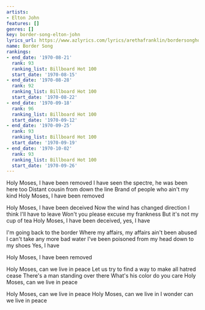 ```yaml
---
artists:
- Elton John
features: []
genres: []
key: border-song-elton-john
lyrics_url: https://www.azlyrics.com/lyrics/arethafranklin/bordersongholymoses.html
name: Border Song
rankings:
- end_date: '1970-08-21'
  rank: 93
  ranking_list: Billboard Hot 100
  start_date: '1970-08-15'
- end_date: '1970-08-28'
  rank: 92
  ranking_list: Billboard Hot 100
  start_date: '1970-08-22'
- end_date: '1970-09-18'
  rank: 96
  ranking_list: Billboard Hot 100
  start_date: '1970-09-12'
- end_date: '1970-09-25'
  rank: 93
  ranking_list: Billboard Hot 100
  start_date: '1970-09-19'
- end_date: '1970-10-02'
  rank: 93
  ranking_list: Billboard Hot 100
  start_date: '1970-09-26'
---
```


Holy Moses, I have been removed
I have seen the spectre, he was been here too
Distant cousin from down the line
Brand of people who ain't my kind
Holy Moses, I have been removed

Holy Moses, I have been deceived
Now the wind has changed direction
I think I'll have to leave
Won't you please excuse my frankness
But it's not my cup of tea
Holy Moses, I have been deceived, yes, I have

I'm going back to the border
Where my affairs, my affairs ain't been abused
I can't take any more bad water
I've been poisoned from my head down to my shoes
Yes, I have

Holy Moses, I have been removed

Holy Moses, can we live in peace
Let us try to find a way to make all hatred cease
There's a man standing over there
What's his color do you care
Holy Moses, can we live in peace

Holy Moses, can we live in peace
Holy Moses, can we live in
I wonder can we live in peace



